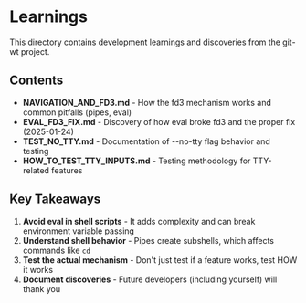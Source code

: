 # Learnings

This directory contains development learnings and discoveries from the git-wt project.

## Contents

- **NAVIGATION_AND_FD3.md** - How the fd3 mechanism works and common pitfalls (pipes, eval)
- **EVAL_FD3_FIX.md** - Discovery of how eval broke fd3 and the proper fix (2025-01-24)
- **TEST_NO_TTY.md** - Documentation of --no-tty flag behavior and testing
- **HOW_TO_TEST_TTY_INPUTS.md** - Testing methodology for TTY-related features

## Key Takeaways

1. **Avoid eval in shell scripts** - It adds complexity and can break environment variable passing
2. **Understand shell behavior** - Pipes create subshells, which affects commands like `cd`
3. **Test the actual mechanism** - Don't just test if a feature works, test HOW it works
4. **Document discoveries** - Future developers (including yourself) will thank you